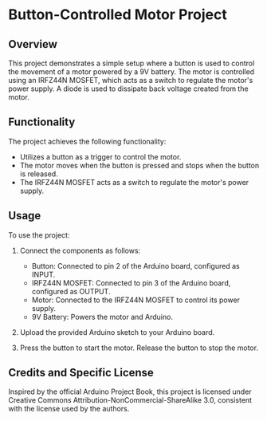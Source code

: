 # Button-Controlled Motor Project

## Overview

This project demonstrates a simple setup where a button is used to control the movement of a motor powered by a 9V battery. The motor is controlled using an IRFZ44N MOSFET, which acts as a switch to regulate the motor's power supply. A diode is used to dissipate back voltage created from the motor.

## Functionality

The project achieves the following functionality:

- Utilizes a button as a trigger to control the motor.
- The motor moves when the button is pressed and stops when the button is released.
- The IRFZ44N MOSFET acts as a switch to regulate the motor's power supply.

## Usage

To use the project:

1. Connect the components as follows:
   - Button: Connected to pin 2 of the Arduino board, configured as INPUT.
   - IRFZ44N MOSFET: Connected to pin 3 of the Arduino board, configured as OUTPUT.
   - Motor: Connected to the IRFZ44N MOSFET to control its power supply.
   - 9V Battery: Powers the motor and Arduino.

2. Upload the provided Arduino sketch to your Arduino board.

3. Press the button to start the motor. Release the button to stop the motor.

## Credits and Specific License

Inspired by the official Arduino Project Book, this project is licensed under Creative Commons Attribution-NonCommercial-ShareAlike 3.0, consistent with the license used by the authors.
